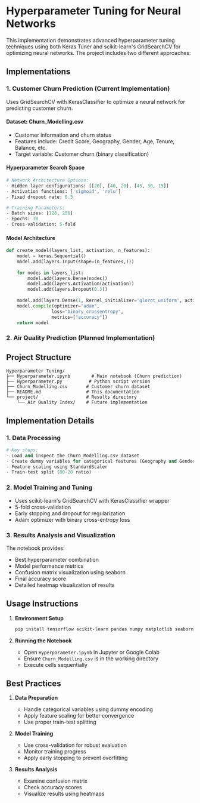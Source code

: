 # Hyperparameter Tuning for Neural Networks

This implementation demonstrates advanced hyperparameter tuning techniques using both Keras Tuner and scikit-learn's GridSearchCV for optimizing neural networks. The project includes two different approaches:

## Implementations

### 1. Customer Churn Prediction (Current Implementation)
Uses GridSearchCV with KerasClassifier to optimize a neural network for predicting customer churn.

#### Dataset: Churn_Modelling.csv
- Customer information and churn status
- Features include: Credit Score, Geography, Gender, Age, Tenure, Balance, etc.
- Target variable: Customer churn (binary classification)

#### Hyperparameter Search Space
```python
# Network Architecture Options:
- Hidden layer configurations: [[20], [40, 20], [45, 30, 15]]
- Activation functions: ['sigmoid', 'relu']
- Fixed dropout rate: 0.3

# Training Parameters:
- Batch sizes: [128, 256]
- Epochs: 30
- Cross-validation: 5-fold
```

#### Model Architecture
```python
def create_model(layers_list, activation, n_features):
    model = keras.Sequential()
    model.add(layers.Input(shape=(n_features,)))
    
    for nodes in layers_list:
        model.add(layers.Dense(nodes))
        model.add(layers.Activation(activation))
        model.add(layers.Dropout(0.3))
    
    model.add(layers.Dense(1, kernel_initializer='glorot_uniform', activation="sigmoid"))
    model.compile(optimizer="adam",
                 loss="binary_crossentropy",
                 metrics=["accuracy"])
    return model
```

### 2. Air Quality Prediction (Planned Implementation)

## Project Structure

```
Hyperparameter Tuning/
├── Hyperparameter.ipynb        # Main notebook (Churn prediction)
├── Hyperparameter.py          # Python script version
├── Churn_Modelling.csv       # Customer churn dataset
├── README.md                 # This documentation
└── project/                  # Results directory
    └── Air Quality Index/    # Future implementation
```

## Implementation Details

### 1. Data Processing
```python
# Key steps:
- Load and inspect the Churn_Modelling.csv dataset
- Create dummy variables for categorical features (Geography and Gender)
- Feature scaling using StandardScaler
- Train-test split (80-20 ratio)
```

### 2. Model Training and Tuning
- Uses scikit-learn's GridSearchCV with KerasClassifier wrapper
- 5-fold cross-validation
- Early stopping and dropout for regularization
- Adam optimizer with binary cross-entropy loss

### 3. Results Analysis and Visualization
The notebook provides:
- Best hyperparameter combination
- Model performance metrics
- Confusion matrix visualization using seaborn
- Final accuracy score
- Detailed heatmap visualization of results

## Usage Instructions

1. **Environment Setup**
   ```bash
   pip install tensorflow scikit-learn pandas numpy matplotlib seaborn
   ```

2. **Running the Notebook**
   - Open `Hyperparameter.ipynb` in Jupyter or Google Colab
   - Ensure `Churn_Modelling.csv` is in the working directory
   - Execute cells sequentially

## Best Practices

1. **Data Preparation**
   - Handle categorical variables using dummy encoding
   - Apply feature scaling for better convergence
   - Use proper train-test splitting

2. **Model Training**
   - Use cross-validation for robust evaluation
   - Monitor training progress
   - Apply early stopping to prevent overfitting

3. **Results Analysis**
   - Examine confusion matrix
   - Check accuracy scores
   - Visualize results using heatmaps
